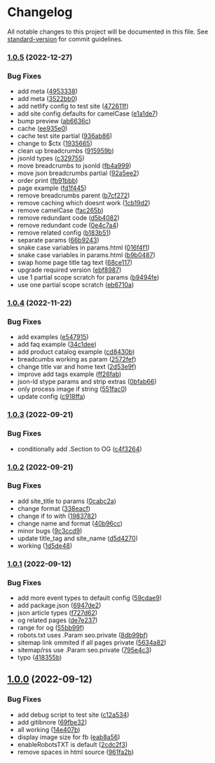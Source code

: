 # Changelog

All notable changes to this project will be documented in this file. See [standard-version](https://github.com/conventional-changelog/standard-version) for commit guidelines.

### [1.0.5](https://github.com/future-wd/hugo-seo/compare/v1.0.4...v1.0.5) (2022-12-27)


### Bug Fixes

* add meta ([4953338](https://github.com/future-wd/hugo-seo/commit/49533381e38e5dcaa011b0ba777ca9307689e230))
* add meta ([3522bb0](https://github.com/future-wd/hugo-seo/commit/3522bb0208f3a601036a707066fb65b482a644a6))
* add netlify config to test site ([472611f](https://github.com/future-wd/hugo-seo/commit/472611f066b8ba4e410ec54a830f00a1ae86a5c6))
* add site config defaults for camelCase ([e1a1de7](https://github.com/future-wd/hugo-seo/commit/e1a1de76901be044bd05bc51efb4e8b998ad234f))
* bump preview ([ab6636c](https://github.com/future-wd/hugo-seo/commit/ab6636cef656d8fdd49d9dd4201542d055915111))
* cache ([ee935e0](https://github.com/future-wd/hugo-seo/commit/ee935e0baf471cb1172e61e45ad03247b02ddb9d))
* cache test site partial ([936ab86](https://github.com/future-wd/hugo-seo/commit/936ab86a39777dfb897bff0e772b0dbae867cfed))
* change to $ctx ([1935665](https://github.com/future-wd/hugo-seo/commit/1935665fb3d84e67c4abf6bac7e199e0a40df80d))
* clean up breadcrumbs ([915959b](https://github.com/future-wd/hugo-seo/commit/915959bd66ffda75184c3e9ed39860ff8f1d0aa1))
* jsonld types ([c329755](https://github.com/future-wd/hugo-seo/commit/c329755aee2e5bc2dcbd55ef2219b9d05180e038))
* move breadcrumbs to jsonld ([fb4a999](https://github.com/future-wd/hugo-seo/commit/fb4a999e4b04a19b25421104d1d316cb1b2f168a))
* move json breadcrumbs partial ([92a5ee2](https://github.com/future-wd/hugo-seo/commit/92a5ee2ae3c45791d02087e4ad5569a3c90809ed))
* order print ([fb91bbb](https://github.com/future-wd/hugo-seo/commit/fb91bbbc2cc855ea9319a6c1f1794565696f7d28))
* page example ([fd1f445](https://github.com/future-wd/hugo-seo/commit/fd1f4452f568e3ece696820f17a8103578ba96cd))
* remove breadcrumbs parent ([b7cf272](https://github.com/future-wd/hugo-seo/commit/b7cf272e27bb1b0979dcd7a03c2c02e5b2996fbd))
* remove caching which doesnt work ([1cb19d2](https://github.com/future-wd/hugo-seo/commit/1cb19d2730291fae2c28123da92260557bc90d7b))
* remove camelCase ([fac265b](https://github.com/future-wd/hugo-seo/commit/fac265b4e9c8df8cb0fafb4a6be6a72d62856cbf))
* remove redundant code ([d5b4082](https://github.com/future-wd/hugo-seo/commit/d5b4082cb61322230659ec26b3ce7190b8c213d1))
* remove redundant code ([0e4c7a4](https://github.com/future-wd/hugo-seo/commit/0e4c7a465d41d62c268b0b894c7cc491b12d79c4))
* remove related config ([b183b51](https://github.com/future-wd/hugo-seo/commit/b183b51ef04b2b09afc8498f014b6da77595da36))
* separate params ([66b9243](https://github.com/future-wd/hugo-seo/commit/66b9243a3813ea65cb0b57d7aee8bb3f69406181))
* snake case variables in params.html ([016f4f1](https://github.com/future-wd/hugo-seo/commit/016f4f1e9801074bcfc6fc8e64ee521f23d22b51))
* snake case variables in params.html ([b9b0487](https://github.com/future-wd/hugo-seo/commit/b9b048768423eb6729cef36b4a22f6fac29d4e84))
* swap home page title tag text ([68ce117](https://github.com/future-wd/hugo-seo/commit/68ce117db79a025668742389dd978caaf6a3e307))
* upgrade required version ([ebf8987](https://github.com/future-wd/hugo-seo/commit/ebf898779d180af6283882566cdcd33860fa2486))
* use 1 partial scope scratch for params ([b9494fe](https://github.com/future-wd/hugo-seo/commit/b9494fea6cf27a9bdf72759197cd4478922c485e))
* use one partial scope scratch ([eb6710a](https://github.com/future-wd/hugo-seo/commit/eb6710af3cdb2072e8d7ae139e4890e34674fe11))

### [1.0.4](https://github.com/future-wd/hugo-seo/compare/v1.0.3...v1.0.4) (2022-11-22)


### Bug Fixes

* add examples ([e547915](https://github.com/future-wd/hugo-seo/commit/e547915e09611085343e383f0c2a54196c90d626))
* add faq example ([34c1dee](https://github.com/future-wd/hugo-seo/commit/34c1dee65d00a2febe2481addb86b1012da222a5))
* add product catalog example ([cd8430b](https://github.com/future-wd/hugo-seo/commit/cd8430bf4c665e35c4e6252e30a282c1108d6e05))
* breadcumbs working as param ([2572fef](https://github.com/future-wd/hugo-seo/commit/2572fef4bbd2bca19648138effe74b79a21fdd0d))
* change title var and home text ([2d53e9f](https://github.com/future-wd/hugo-seo/commit/2d53e9faaf0ed90fe4d530ebac4e43aded75f246))
* improve add tags example ([ff26fab](https://github.com/future-wd/hugo-seo/commit/ff26fab2cefde9c4175773339f26d9283b6b7230))
* json-ld stype params and strip extras ([0bfab66](https://github.com/future-wd/hugo-seo/commit/0bfab66f078f4cbb9ca601e1c2f61706a44c7618))
* only process image if string ([551fac0](https://github.com/future-wd/hugo-seo/commit/551fac0d40c1232606d15fd0789534fd18134f21))
* update config ([c918ffa](https://github.com/future-wd/hugo-seo/commit/c918ffa042391135628ba8f6c7b4730a485c03c0))

### [1.0.3](https://github.com/future-wd/hugo-seo/compare/v1.0.2...v1.0.3) (2022-09-21)


### Bug Fixes

* conditionally add .Section to OG ([c4f3264](https://github.com/future-wd/hugo-seo/commit/c4f3264b369a3ef9718ee9fefb3baea4cc3895b4))

### [1.0.2](https://github.com/future-wd/hugo-seo/compare/v1.0.1...v1.0.2) (2022-09-21)


### Bug Fixes

* add site_title to params ([0cabc2a](https://github.com/future-wd/hugo-seo/commit/0cabc2abf054ef4cec7ba75ff35bbb3a03b9425f))
* change format ([338eacf](https://github.com/future-wd/hugo-seo/commit/338eacf41f4399568061891b759903911c9980ff))
* change if to with ([1983782](https://github.com/future-wd/hugo-seo/commit/198378284da8f93a32192ff64a72a820942126a3))
* change name and format ([40b96cc](https://github.com/future-wd/hugo-seo/commit/40b96ccc56f1607ffc3e4d799cd9dcea54bc3b8a))
* minor bugs ([9c3ccd9](https://github.com/future-wd/hugo-seo/commit/9c3ccd9039a83fef7af05fe7b6a801766f052e05))
* update title_tag and site_name ([d5d4270](https://github.com/future-wd/hugo-seo/commit/d5d4270635902a393adc38d7afb824ae1a960072))
* working ([1d5de48](https://github.com/future-wd/hugo-seo/commit/1d5de484ed3b446f85481b70c68f553da9b5ff83))

### [1.0.1](https://github.com/future-wd/hugo-seo/compare/v1.0.0...v1.0.1) (2022-09-12)


### Bug Fixes

* add more event types to default config ([59cdae9](https://github.com/future-wd/hugo-seo/commit/59cdae9246465e3abe6524c7a0eb4f636ec17986))
* add package.json ([6947de2](https://github.com/future-wd/hugo-seo/commit/6947de2c9043a04362c066222338260b66e36c92))
* json article types ([f727d62](https://github.com/future-wd/hugo-seo/commit/f727d62a8f20672ccb748923bbec83b053e63862))
* og related pages ([de7e237](https://github.com/future-wd/hugo-seo/commit/de7e237bb86beb709d5f26785f48b28a15840251))
* range for og ([55bb99f](https://github.com/future-wd/hugo-seo/commit/55bb99f2a8f0ba594a94420c0b6e465160ee26ae))
* robots.txt uses .Param seo.private ([8db99bf](https://github.com/future-wd/hugo-seo/commit/8db99bf7d70fb42a563f8717f7d454b2368bb3ed))
* sitemap link ommited if all pages private ([5634a82](https://github.com/future-wd/hugo-seo/commit/5634a82bcddc38ff69fe6dfcd73729da19eb152a))
* sitemap/rss use .Param seo.private ([795e4c3](https://github.com/future-wd/hugo-seo/commit/795e4c304449782f95512da50878955855486119))
* typo ([418355b](https://github.com/future-wd/hugo-seo/commit/418355b55f98ec17b1a3708a7af980931c6b146e))

## [1.0.0](https://github.com/future-wd/hugo-seo/compare/v0.1.10...v1.0.0) (2022-09-12)


### Bug Fixes

* add debug script to test site ([c12a534](https://github.com/future-wd/hugo-seo/commit/c12a53487ca4f156a4a1bb26d090f045a3f8cb8c))
* add gitibnore ([69fbe32](https://github.com/future-wd/hugo-seo/commit/69fbe32d4abac042fd6efafd22ef36061303e680))
* all working ([14e407b](https://github.com/future-wd/hugo-seo/commit/14e407b3b5d573bb9244bf4739960080e6a33772))
* display image size for fb ([eab8a56](https://github.com/future-wd/hugo-seo/commit/eab8a56057dcef70eedc75157328b3983b00c3b6))
* enableRobotsTXT is default ([2cdc2f3](https://github.com/future-wd/hugo-seo/commit/2cdc2f3ed2a75b9a8ab4ef9e3307dd17651b0748))
* remove spaces in html source ([961fa2b](https://github.com/future-wd/hugo-seo/commit/961fa2b1cbf3aad432ae2274d966548f68272f4e))
